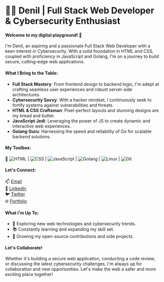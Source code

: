 # 👨‍💻 Denil | Full Stack Web Developer & Cybersecurity Enthusiast

#### Welcome to my digital playground! 🚀

I'm Denil, an aspiring and a  passionate Full Stack Web Developer with a keen interest in Cybersecurity. With a solid foundation in HTML and CSS, coupled with proficiency in JavaScript and Golang, I'm on a journey to build secure, cutting-edge web applications.

#### What I Bring to the Table:

- **Full Stack Mastery**: From frontend design to backend logic, I'm adept at crafting seamless user experiences and robust server-side architectures.
- **Cybersecurity Savvy**: With a hacker mindset, I continuously seek to fortify systems against vulnerabilities and threats.
- **HTML & CSS Craftsman**: Pixel-perfect layouts and stunning designs are my bread and butter.
- **JavaScript Jedi**: Leveraging the power of JS to create dynamic and interactive web experiences.
- **Golang Guru**: Harnessing the speed and reliability of Go for scalable backend solutions.

 #### My Toolbox:

🔧 ![HTML](https://img.shields.io/badge/HTML-5-orange?logo=html5&style=for-the-badge) | ![CSS](https://img.shields.io/badge/CSS-3-blue?logo=css3&style=for-the-badge) | ![JavaScript](https://img.shields.io/badge/JavaScript-ES6-yellow?logo=javascript&style=for-the-badge) | ![Golang](https://img.shields.io/badge/Go-1.16-blue?logo=go&style=for-the-badge) | ![Linux](https://img.shields.io/badge/Linux-ubuntu-purple?logo=linux&style=for-the-badge) | ![Git](https://img.shields.io/badge/Git-v2.30-red?logo=git&style=for-the-badge)


#### Let's Connect:

📫 [Email](mailto:denilanyonyi1@gmail.com)  
🔗 [LinkedIn](https://www.linkedin.com/in/denil-anyonyi/)  
🐦 [Twitter](https://twitter.com/denil_dev)  
🌐 [Portfolio](https://www.denil.dev)  

#### What I'm Up To:

- 🔭 Exploring new web technologies and cybersecurity trends.
- 📚 Constantly learning and expanding my skill set.
- 🌱 Growing my open-source contributions and side projects.

#### Let's Collaborate!

Whether it's building a secure web application, conducting a code review, or discussing the latest cybersecurity challenges, I'm always up for collaboration and new opportunities. Let's make the web a safer and more exciting place together!
